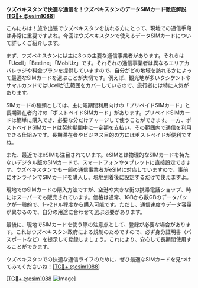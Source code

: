 **ウズベキスタンで快適な通信を！ウズベキスタンのデータSIMカード徹底解説[[TG💪+ @esim1088](https://t.me/s/esim1088)]**

こんにちは！旅や出張でウズベキスタンを訪れる方にとって、現地での通信手段は非常に重要ですよね。今回はウズベキスタンで使えるデータSIMカードについて詳しくご紹介します。

まず、ウズベキスタンには主に3つの主要な通信事業者があります。それらは「Ucell」「Beeline」「MobiUz」です。それぞれの通信事業者は異なるエリアカバレッジや料金プランを提供していますので、自分がどの地域を訪れるかによって最適なSIMカードを選ぶことが大切です。例えば、観光地が多いタシケントやサマルカンドではUcellが広範囲をカバーしているので、旅行者には特に人気があります。

SIMカードの種類としては、主に短期間利用向けの「プリペイドSIMカード」と長期滞在者向けの「ポストペイドSIMカード」があります。プリペイドSIMカードは簡単に購入でき、必要な分だけチャージして使うことができます。一方、ポストペイドSIMカードは契約期間中に一定額を支払い、その範囲内で通信を利用できる仕組みです。長期滞在者やビジネス目的の方にはポストペイドが便利ですね。

また、最近ではeSIMも注目されています。eSIMとは物理的なSIMカードを持たないデジタル版のSIMカードで、スマートフォンやタブレットに直接設定できます。ウズベキスタンでも一部の通信事業者がeSIMに対応していますので、事前にオンラインでSIMカードを購入し、現地到着後に設定するだけで使えますよ。

現地でのSIMカードの購入方法ですが、空港や大きな街の携帯電話ショップ、時にはスーパーでも販売されています。価格は通常、1GBから数GBのデータパックが一般的で、1～2ドル程度から購入可能です。ただし、通信速度やデータ容量が異なるので、自分の用途に合わせて選ぶ必要があります。

最後に、現地でSIMカードを使う際の注意点として、登録が必要な場合があります。これはウズベキスタン政府による規制のためですので、必ず身分証明書（パスポートなど）を提示して登録しましょう。これにより、安心して長期間使用することができます。

ウズベキスタンでの快適な通信ライフのために、ぜひ最適なSIMカードを見つけてみてくださいね！[[TG💪+ @esim1088](https://t.me/s/esim1088)]

[[TG💪+ @esim1088](https://t.me/s/esim1088) ![Image](https://i.postimg.cc/Y0z9fWf4/image.png)]
